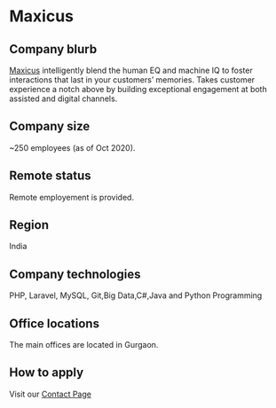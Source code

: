 # Maxicus

## Company blurb

[Maxicus](https://maxicus.com/) intelligently blend the human EQ and machine IQ to foster interactions that last in your customers’ memories.
Takes  customer experience a notch above by building exceptional engagement at both assisted and digital channels.

## Company size

~250 employees (as of Oct 2020).

## Remote status
 Remote employement is provided.

## Region

India

## Company technologies

PHP, Laravel, MySQL, Git,Big Data,C#,Java and Python Programming

## Office locations

The main offices are located in Gurgaon.

## How to apply

Visit our [Contact Page](https://remoters.net/jobs/maxicus/)
